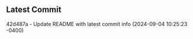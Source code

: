 
## Latest Commit
42d487a - Update README with latest commit info (2024-09-04 10:25:23 -0400) <Yunxi-Zhou>

